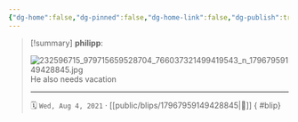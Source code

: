 ```yaml
---
{"dg-home":false,"dg-pinned":false,"dg-home-link":false,"dg-publish":true,"type":"blip","disabled rules":["yaml-title","yaml-title-alias","file-name-heading"],"title":"philipp on instagram @ 2021-08-04","created-date":"2021-08-04T13:00:00","updated-date":"2025-05-02T17:43:08","dg-path":"blips/17967959149428845.md","permalink":"/blips/17967959149428845/","dgPassFrontmatter":true,"created":"2021-08-04T13:00:00","updated":"2025-05-02T17:43:08"}
---
```


> [!summary] **philipp**:
>
> ![232596715_979715659528704_766037321499419543_n_17967959149428845.jpg](/img/user/attachments/232596715_979715659528704_766037321499419543_n_17967959149428845.jpg)
> He also needs vacation
> - - -
>
> 🗓️ `Wed, Aug 4, 2021` · [[public/blips/17967959149428845\|🔗]]
{ #blip}

